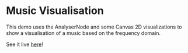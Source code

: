 # Music Visualisation

This demo uses the AnalyserNode and some Canvas 2D visualizations to show a visualisation of a music based on the frequency domain.

See it live [here](https://web-audio-view.glitch.me/)!